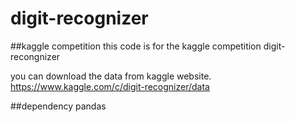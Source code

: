 # digit-recognizer
##kaggle competition
this code is for the kaggle competition digit-recongnizer

you can download the data from kaggle website. https://www.kaggle.com/c/digit-recognizer/data

##dependency
pandas
